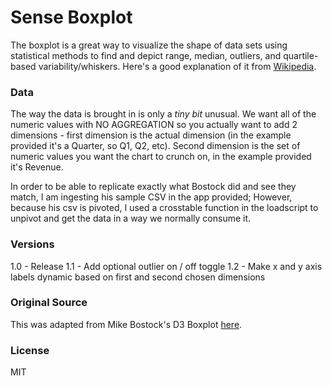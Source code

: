 # Sense Boxplot

The boxplot is a great way to visualize the shape of data sets using statistical methods to find and depict range, median, outliers, and quartile-based variability/whiskers. Here's a good explanation of it from [Wikipedia].

### Data
The way the data is brought in is only a *tiny bit* unusual. We want all of the numeric values with NO AGGREGATION so you actually want to add 2 dimensions - first dimension is the actual dimension (in the example provided it's a Quarter, so Q1, Q2, etc). Second dimension is the set of numeric values you want the chart to crunch on, in the example provided it's Revenue.

In order to be able to replicate exactly what Bostock did and see they match, I am ingesting his sample CSV in the app provided; However, because his csv is pivoted, I used a crosstable function in the loadscript to unpivot and get the data in a way we normally consume it.

### Versions
1.0 - Release
1.1 - Add optional outlier on / off toggle
1.2 - Make x and y axis labels dynamic based on first and second chosen dimensions

### Original Source
This was adapted from Mike Bostock's D3 Boxplot [here].


### License

MIT

[Wikipedia]:http://en.wikipedia.org/wiki/Box_plot
[here]:http://bl.ocks.org/jensgrubert/7789216
